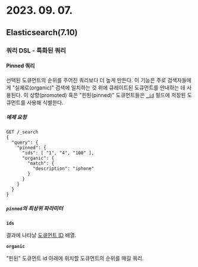 # 2023. 09. 07.

## Elasticsearch(7.10)

### 쿼리 DSL - 특화된 쿼리

#### Pinned 쿼리

선택된 도큐먼트의 순위를 주어진 쿼리보다 더 높게 만든다. 이 기능은 주로 검색자들에게 "실제로(organic)" 검색에 일치하는 것 위에 큐레이트된 도큐먼트를 안내하는 데 사용된다. 이 상향(promoted) 혹은 "핀된(pinned)" 도큐먼트들은 [`_id`][mapping-id] 필드에 저장된 도큐먼트를 사용해 식별한다.

##### 예제 요청

```http
GET /_search
{
  "query": {
    "pinned": {
      "ids": [ "1", "4", "100" ],
      "organic": {
        "match": {
          "description": "iphone"
        }
      }
    }
  }
}
```

##### `pinned`의 최상위 파라미터

**`ids`**

결과에 나타날 [도큐먼트 ID][mapping-id] 배열.

**`organic`**

"핀된" 도큐먼트 id 아래에 위치할 도큐먼트의 순위를 매길 쿼리.



[mapping-id]: https://www.elastic.co/guide/en/elasticsearch/reference/7.10/mapping-id-field.html